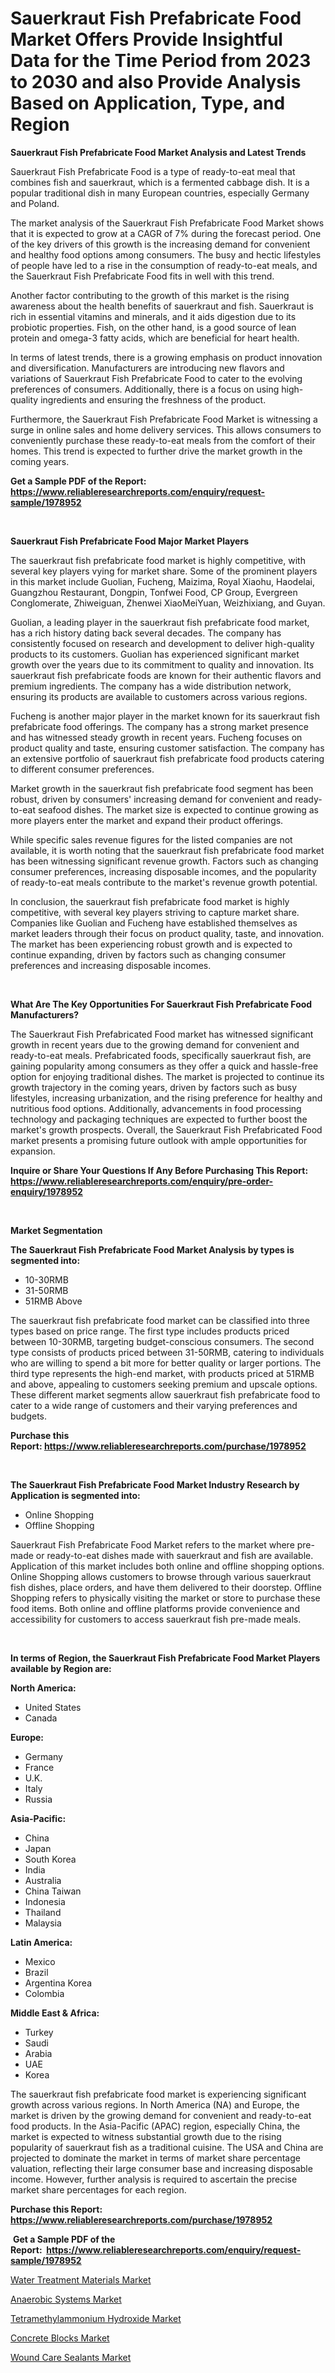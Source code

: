 <p><h1>Sauerkraut Fish Prefabricate Food Market Offers Provide Insightful Data for the Time Period from 2023 to 2030 and also Provide Analysis Based on Application, Type, and Region</h1></p><p><strong>Sauerkraut Fish Prefabricate Food Market Analysis and Latest Trends</strong></p>
<p><p>Sauerkraut Fish Prefabricate Food is a type of ready-to-eat meal that combines fish and sauerkraut, which is a fermented cabbage dish. It is a popular traditional dish in many European countries, especially Germany and Poland.</p><p>The market analysis of the Sauerkraut Fish Prefabricate Food Market shows that it is expected to grow at a CAGR of 7% during the forecast period. One of the key drivers of this growth is the increasing demand for convenient and healthy food options among consumers. The busy and hectic lifestyles of people have led to a rise in the consumption of ready-to-eat meals, and the Sauerkraut Fish Prefabricate Food fits in well with this trend.</p><p>Another factor contributing to the growth of this market is the rising awareness about the health benefits of sauerkraut and fish. Sauerkraut is rich in essential vitamins and minerals, and it aids digestion due to its probiotic properties. Fish, on the other hand, is a good source of lean protein and omega-3 fatty acids, which are beneficial for heart health.</p><p>In terms of latest trends, there is a growing emphasis on product innovation and diversification. Manufacturers are introducing new flavors and variations of Sauerkraut Fish Prefabricate Food to cater to the evolving preferences of consumers. Additionally, there is a focus on using high-quality ingredients and ensuring the freshness of the product.</p><p>Furthermore, the Sauerkraut Fish Prefabricate Food Market is witnessing a surge in online sales and home delivery services. This allows consumers to conveniently purchase these ready-to-eat meals from the comfort of their homes. This trend is expected to further drive the market growth in the coming years.</p></p>
<p><strong>Get a Sample PDF of the Report:&nbsp; <a href="https://www.reliableresearchreports.com/enquiry/request-sample/1978952">https://www.reliableresearchreports.com/enquiry/request-sample/1978952</a></strong></p>
<p>&nbsp;</p>
<p><strong>Sauerkraut Fish Prefabricate Food Major Market Players</strong></p>
<p><p>The sauerkraut fish prefabricate food market is highly competitive, with several key players vying for market share. Some of the prominent players in this market include Guolian, Fucheng, Maizima, Royal Xiaohu, Haodelai, Guangzhou Restaurant, Dongpin, Tonfwei Food, CP Group, Evergreen Conglomerate, Zhiweiguan, Zhenwei XiaoMeiYuan, Weizhixiang, and Guyan.</p><p>Guolian, a leading player in the sauerkraut fish prefabricate food market, has a rich history dating back several decades. The company has consistently focused on research and development to deliver high-quality products to its customers. Guolian has experienced significant market growth over the years due to its commitment to quality and innovation. Its sauerkraut fish prefabricate foods are known for their authentic flavors and premium ingredients. The company has a wide distribution network, ensuring its products are available to customers across various regions.</p><p>Fucheng is another major player in the market known for its sauerkraut fish prefabricate food offerings. The company has a strong market presence and has witnessed steady growth in recent years. Fucheng focuses on product quality and taste, ensuring customer satisfaction. The company has an extensive portfolio of sauerkraut fish prefabricate food products catering to different consumer preferences.</p><p>Market growth in the sauerkraut fish prefabricate food segment has been robust, driven by consumers' increasing demand for convenient and ready-to-eat seafood dishes. The market size is expected to continue growing as more players enter the market and expand their product offerings.</p><p>While specific sales revenue figures for the listed companies are not available, it is worth noting that the sauerkraut fish prefabricate food market has been witnessing significant revenue growth. Factors such as changing consumer preferences, increasing disposable incomes, and the popularity of ready-to-eat meals contribute to the market's revenue growth potential.</p><p>In conclusion, the sauerkraut fish prefabricate food market is highly competitive, with several key players striving to capture market share. Companies like Guolian and Fucheng have established themselves as market leaders through their focus on product quality, taste, and innovation. The market has been experiencing robust growth and is expected to continue expanding, driven by factors such as changing consumer preferences and increasing disposable incomes.</p></p>
<p>&nbsp;</p>
<p><strong>What Are The Key Opportunities For Sauerkraut Fish Prefabricate Food Manufacturers?</strong></p>
<p><p>The Sauerkraut Fish Prefabricated Food market has witnessed significant growth in recent years due to the growing demand for convenient and ready-to-eat meals. Prefabricated foods, specifically sauerkraut fish, are gaining popularity among consumers as they offer a quick and hassle-free option for enjoying traditional dishes. The market is projected to continue its growth trajectory in the coming years, driven by factors such as busy lifestyles, increasing urbanization, and the rising preference for healthy and nutritious food options. Additionally, advancements in food processing technology and packaging techniques are expected to further boost the market's growth prospects. Overall, the Sauerkraut Fish Prefabricated Food market presents a promising future outlook with ample opportunities for expansion.</p></p>
<p><strong>Inquire or Share Your Questions If Any Before Purchasing This Report: <a href="https://www.reliableresearchreports.com/enquiry/pre-order-enquiry/1978952">https://www.reliableresearchreports.com/enquiry/pre-order-enquiry/1978952</a></strong></p>
<p>&nbsp;</p>
<p><strong>Market Segmentation</strong></p>
<p><strong>The Sauerkraut Fish Prefabricate Food Market Analysis by types is segmented into:</strong></p>
<p><ul><li>10-30RMB</li><li>31-50RMB</li><li>51RMB Above</li></ul></p>
<p><p>The sauerkraut fish prefabricate food market can be classified into three types based on price range. The first type includes products priced between 10-30RMB, targeting budget-conscious consumers. The second type consists of products priced between 31-50RMB, catering to individuals who are willing to spend a bit more for better quality or larger portions. The third type represents the high-end market, with products priced at 51RMB and above, appealing to customers seeking premium and upscale options. These different market segments allow sauerkraut fish prefabricate food to cater to a wide range of customers and their varying preferences and budgets.</p></p>
<p><strong>Purchase this Report:&nbsp;<a href="https://www.reliableresearchreports.com/purchase/1978952">https://www.reliableresearchreports.com/purchase/1978952</a></strong></p>
<p>&nbsp;</p>
<p><strong>The Sauerkraut Fish Prefabricate Food Market Industry Research by Application is segmented into:</strong></p>
<p><ul><li>Online Shopping</li><li>Offline Shopping</li></ul></p>
<p><p>Sauerkraut Fish Prefabricate Food Market refers to the market where pre-made or ready-to-eat dishes made with sauerkraut and fish are available. Application of this market includes both online and offline shopping options. Online Shopping allows customers to browse through various sauerkraut fish dishes, place orders, and have them delivered to their doorstep. Offline Shopping refers to physically visiting the market or store to purchase these food items. Both online and offline platforms provide convenience and accessibility for customers to access sauerkraut fish pre-made meals.</p></p>
<p>&nbsp;</p>
<p><strong>In terms of Region, the Sauerkraut Fish Prefabricate Food Market Players available by Region are:</strong></p>
<p>
    <p> <strong> North America: </strong>
        <ul>
            <li>United States</li>
            <li>Canada</li>
        </ul>
        </p> 
    <p> <strong> Europe: </strong>
        <ul>
            <li>Germany</li>
            <li>France</li>
            <li>U.K.</li>
            <li>Italy</li>
            <li>Russia</li>
        </ul>
        </p> 
    <p> <strong> Asia-Pacific: </strong>
        <ul>
            <li>China</li>
            <li>Japan</li>
            <li>South Korea</li>
            <li>India</li>
            <li>Australia</li>
            <li>China Taiwan</li>
            <li>Indonesia</li>
            <li>Thailand</li>
            <li>Malaysia</li>
        </ul>
        </p> 
    <p> <strong> Latin America: </strong>
        <ul>
            <li>Mexico</li>
            <li>Brazil</li>
            <li>Argentina Korea</li>
            <li>Colombia</li>
        </ul>
        </p> 
    <p> <strong> Middle East & Africa: </strong>
        <ul>
            <li>Turkey</li>
            <li>Saudi</li>
            <li>Arabia</li>
            <li>UAE</li>
            <li>Korea</li>
        </ul>
    </p>
    </p>
<p><p>The sauerkraut fish prefabricate food market is experiencing significant growth across various regions. In North America (NA) and Europe, the market is driven by the growing demand for convenient and ready-to-eat food products. In the Asia-Pacific (APAC) region, especially China, the market is expected to witness substantial growth due to the rising popularity of sauerkraut fish as a traditional cuisine. The USA and China are projected to dominate the market in terms of market share percentage valuation, reflecting their large consumer base and increasing disposable income. However, further analysis is required to ascertain the precise market share percentages for each region.</p></p>
<p><strong>Purchase this Report: <a href="https://www.reliableresearchreports.com/purchase/1978952">https://www.reliableresearchreports.com/purchase/1978952</a></strong></p>
<p>&nbsp;<strong>Get a Sample PDF of the Report:&nbsp;&nbsp;<a href="https://www.reliableresearchreports.com/enquiry/request-sample/1978952">https://www.reliableresearchreports.com/enquiry/request-sample/1978952</a></strong></p>
<p><strong></strong></p>
<p><p><a href="https://github.com/JameTravis/Market-Research-Report-List-2/blob/main/water-treatment-materials-market.md">Water Treatment Materials Market</a></p><p><a href="https://github.com/amonskiyk/Market-Research-Report-List-1/blob/main/anaerobic-systems-market.md">Anaerobic Systems Market</a></p><p><a href="https://medium.com/@clock.fund.arm/tetramethylammonium-hydroxide-market-size-cagr-trends-2024-2030-e1f08d76b6b2">Tetramethylammonium Hydroxide Market</a></p><p><a href="https://medium.com/@sake.use.loan/concrete-blocks-market-size-and-market-trends-complete-industry-overview-2023-to-2030-1a30ed8bc4bc">Concrete Blocks Market</a></p><p><a href="https://medium.com/@melt.scale.beast/wound-care-sealants-market-research-report-its-history-and-forecast-2023-to-2030-a4df8046f55b">Wound Care Sealants Market</a></p></p>